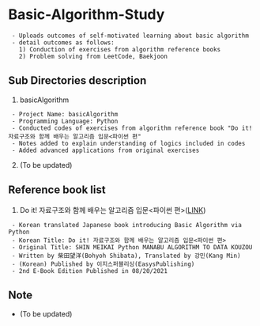 # Basic-Algorithm-Study
```
 - Uploads outcomes of self-motivated learning about basic algorithm
 - detail outcomes as follows:
   1) Conduction of exercises from algorithm reference books
   2) Problem solving from LeetCode, Baekjoon
```

## Sub Directories description

 1) basicAlgorithm
 ```
  - Project Name: basicAlgorithm 
  - Programming Language: Python
  - Conducted codes of exercises from algorithm reference book "Do it! 자료구조와 함께 배우는 알고리즘 입문<파이썬 편"
  - Notes added to explain understanding of logics included in codes
  - Added advanced applications from original exercises
 ```
 2) (To be updated)

## Reference book list

 1) Do it! 자료구조와 함께 배우는 알고리즘 입문<파이썬 편>(<a href="http://www.kyobobook.co.kr/product/detailViewKor.laf?ejkGb=KOR&mallGb=KOR&barcode=9791163031727&orderClick=LEa&Kc=">LINK</a>)
 ``` 
  - Korean translated Japanese book introducing Basic Algorithm via Python
  - Korean Title: Do it! 자료구조와 함께 배우는 알고리즘 입문<파이썬 편>
  - Original Title: SHIN MEIKAI Python MANABU ALGORITHM TO DATA KOUZOU
  - Written by 柴田望洋(Bohyoh Shibata), Translated by 강민(Kang Min) 
  - (Korean) Published by 이지스퍼블리싱(EasysPublishing)
  - 2nd E-Book Edition Published in 08/20/2021 
 ```
 
## Note

 - (To be updated)
